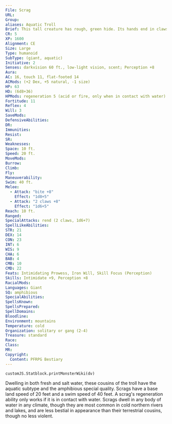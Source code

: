 ```yaml
---
File: Scrag
URL: 
Group: 
aliases: Aquatic Troll
Brief: This tall creature has rough, green hide. Its hands end in claws, and its bestial face has a hideous, tusked underbite.
CR: 5
XP: 1600
Alignment: CE
Size: Large
Type: humanoid
SubType: (giant, aquatic)
Initiative: 2
Senses: darkvision 60 ft., low-light vision, scent; Perception +8
Aura: 
AC: 16, touch 11, flat-footed 14
ACMods: (+2 Dex, +5 natural, -1 size)
HP: 63
HD: (6d8+36)
HPMods: regeneration 5 (acid or fire, only when in contact with water)
Fortitude: 11
Reflex: 4
Will: 3
SaveMods: 
DefensiveAbilities: 
DR: 
Immunities: 
Resist: 
SR: 
Weaknesses: 
Space: 10 ft.
Speed: 20 ft.
MoveMods: 
Burrow: 
Climb: 
Fly: 
Maneuverability: 
Swim: 40 ft.
Melee: 
  - Attack: "bite +8"
    Effect: "1d8+5"
  - Attack: "2 claws +8"
    Effect: "1d6+5"
Reach: 10 ft.
Ranged: 
SpecialAttacks: rend (2 claws, 1d6+7)
SpellLikeAbilities: 
STR: 21
DEX: 14
CON: 23
INT: 6
WIS: 9
CHA: 6
BAB: 4
CMB: 10
CMD: 22
Feats: Intimidating Prowess, Iron Will, Skill Focus (Perception)
Skills: Intimidate +9, Perception +8
RacialMods: 
Languages: Giant
SQ: amphibious
SpecialAbilities: 
SpellsKnown: 
SpellsPrepared: 
SpellDomains: 
Bloodline: 
Environment: mountains
Temperature: cold
Organization: solitary or gang (2-4)
Treasure: standard
Race: 
Class: 
MR: 
Copyright:
  Content: PFRPG Bestiary
---
```

```dataviewjs
customJS.Statblock.printMonsterWiki(dv)
```
Dwelling in both fresh and salt water, these cousins of the troll have the aquatic subtype and the amphibious special quality. Scrags have a base land speed of 20 feet and a swim speed of 40 feet. A scrag's regeneration ability only works if it is in contact with water. Scrags dwell in any body of water in any climate, though they are most common in cold northern rivers and lakes, and are less bestial in appearance than their terrestrial cousins, though no less violent.
